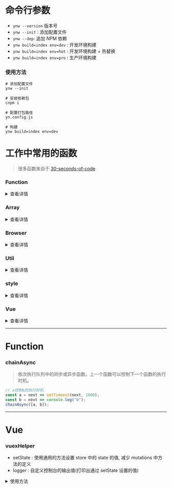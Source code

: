 # 命令行参数

* `ynw --version` 版本号
* `ynw --init` : 添加配置文件
* `ynw --dep`: 追加 NPM 依赖
* `ynw build=index env=dev` : 开发环境构建
* `ynw build=index env=hot` : 开发环境构建 + 热替换
* `ynw build=index env=pro` : 生产环境构建

### 使用方法

```shell
# 添加配置文件
ynw --init

# 安装依赖包
cnpm i

# 配置打包路径
yn.config.js

# 构建
ynw build=index env=dev
```

# 工作中常用的函数

> 很多函数来自于 [30-seconds-of-code](https://github.com/Chalarangelo/30-seconds-of-code)

### Function

<details>
<summary>查看详情</summary>

* [`chainAsync`](#chainAsync)
* [`compose`](#compose)
* [`composeRight`](#composeRight)
* [`koa-compose`](#koa-compose)
* [`pipeAsync`](#pipeAsync)

</details>

### Array

<details>
<summary>查看详情</summary>

* [`differenceBy`](#differenceby)

</details>

### Browser

<details>
<summary>查看详情</summary>

* [`uuid`](#uuid)
* [`createEventHub`](#createEventHub)
* [`element`](#element)
* [`runInRaf`](#runInRaf)
* [`runInWorker`](#runInWorker)

</details>

### Util

<details>
<summary>查看详情</summary>

* [`registe`](#registe)
* [`httpPost`](#httppost)

</details>

### style

<details>
<summary>查看详情</summary>

* `reset.css`

</details>

### Vue

<details>
<summary>查看详情</summary>

* [`vuexHelper`](#vuexHelper)

</details>

---

# Function

### chainAsync

> 依次执行队列中的同步或异步函数。上一个函数可以控制下一个函数的执行时机。

```js
// a控制b的执行时机
const a = next => setTimeout(next, 1000);
const b = next => console.log("b");
chainAsync([a, b]);
```

---

# Vue

### vuexHelper

* setState : 使用通用的方法设置 store 中的 state 的值, 减少 mutations 中方法的定义
* logger : 自定义控制台的输出值(打印出通过 setState 设置的值)

<details>
  <summary>使用方法</summary>

```js
import { setState, logger } from "ynw/vue/vuexHelper";

new Vuex.Store({
  plugins: [logger],
  state: {
    a: "hello",
    b: 2
  },
  mutaions: {
    setState
  }
});
```

使用方式

```js
// 设置state的方式
store.commit("setState", { key: "a", value: "world" }); //直接设置
store.commit("setState", { key: "b", value: val => val++ }); //函数方式

// 推荐使用插件注册, 任意组件中都可使用
// plugins.js
export default {
  install(Vue, options) {
    Vue.mixin({
      methods: {
        setState(key, value) {
          this.$store.commit("setState", { key, value });
        }
      }
    });
  }
};

//调用
this.setState(key, value);
```

</details>
